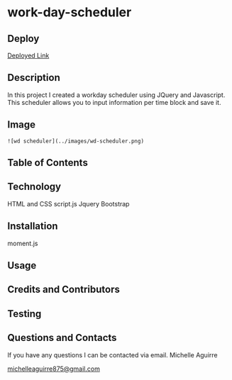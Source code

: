 # work-day-scheduler

## Deploy

[Deployed Link](https://github.com/michelle-aguirre/work-day-scheduler.git)

## Description

In this project I created a workday scheduler using JQuery and Javascript. This scheduler allows you to input information per time block and save it. 

## Image

	![wd scheduler](../images/wd-scheduler.png)

## Table of Contents

## Technology

HTML and CSS
script.js
Jquery
Bootstrap

## Installation
moment.js

## Usage

## Credits and Contributors

## Testing

## Questions and Contacts

If you have any questions I can be contacted via email. 
Michelle Aguirre

[michelleaguirre875@gmail.com](mailto:michelleaguirre875@gmail.com)